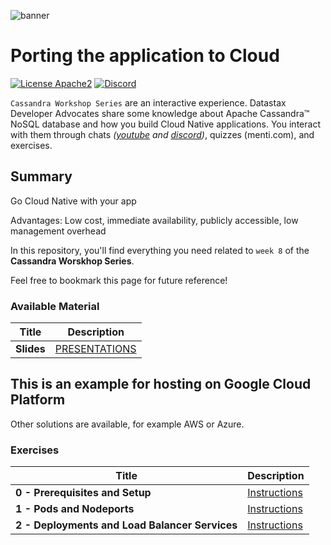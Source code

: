 ![banner](https://raw.githubusercontent.com/DataStax-Academy/cassandra-workshop-series/master/materials/images/banner2.png)

# Porting the application to Cloud

[![License Apache2](https://img.shields.io/hexpm/l/plug.svg)](http://www.apache.org/licenses/LICENSE-2.0)
[![Discord](https://img.shields.io/discord/685554030159593522)](https://discord.com/widget?id=685554030159593522&theme=dark)

`Cassandra Workshop Series` are an interactive experience. Datastax Developer Advocates share some knowledge about Apache Cassandra™ NoSQL database and how you build Cloud Native applications. You interact with them through chats *([youtube](https://www.youtube.com/channel/UCAIQY251avaMv7bBv5PCo-A) and [discord](https://discord.com/widget?id=685554030159593522&theme=dark))*, quizzes (menti.com), and exercises. 

## Summary
Go Cloud Native with your app

Advantages: 
Low cost, immediate availability, publicly accessible, low management overhead

In this repository, you'll find everything you need related to `week 8` of the **Cassandra Worskhop Series**. 

Feel free to bookmark this page for future reference!

### Available Material

| Title  | Description
|---|---|
| **Slides** | [PRESENTATIONS](materials/presentation.pdf) |


## This is an example for hosting on Google Cloud Platform
Other solutions are available, for example AWS or Azure. 


### Exercises


| Title  | Description |
|---|---|
| **0 - Prerequisites and Setup** | [Instructions](0-prereqs/README.md) |
| **1 - Pods and Nodeports** | [Instructions](1-pods-and-nodeports/README.md)  |
| **2 - Deployments and Load Balancer Services** | [Instructions](2-deployments-and-load-balancers/README.md)  |







